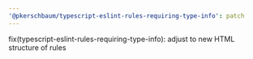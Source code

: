```yaml
---
'@pkerschbaum/typescript-eslint-rules-requiring-type-info': patch
---
```


fix(typescript-eslint-rules-requiring-type-info): adjust to new HTML structure of rules
